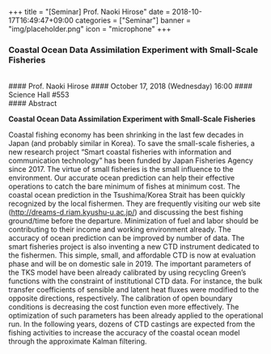 +++
title = "[Seminar] Prof. Naoki Hirose"
date = 2018-10-17T16:49:47+09:00
categories = ["Seminar"]
banner = "img/placeholder.png"
icon = "microphone"
+++
###  Coastal Ocean Data Assimilation Experiment with Small-Scale Fisheries

<br>
#### Prof. Naoki Hirose
#### October 17, 2018 (Wednesday) 16:00
#### Science Hall #553
<br>
#### Abstract

**Coastal Ocean Data Assimilation Experiment with Small-Scale Fisheries**

Coastal fishing economy has been shrinking in the last few decades in Japan (and probably similar in Korea). To save the small-scale fisheries, a new research project “Smart coastal fisheries with information and communication technology” has been funded by Japan Fisheries Agency since 2017. The virtue of small fisheries is the small influence to the environment. Our accurate ocean prediction can help their effective operations to catch the bare minimum of fishes at minimum cost. The coastal ocean prediction in the Tsushima/Korea Strait has been quickly recognized by the local fishermen. They are frequently visiting our web site (http://dreams-d.riam.kyushu-u.ac.jp/) and discussing the best fishing ground/time before the departure. Minimization of fuel and labor should be contributing to their income and working environment already. The accuracy of ocean prediction can be improved by number of data. The smart fisheries project is also inventing a new CTD instrument dedicated to the fishermen. This simple, small, and affordable CTD is now at evaluation phase and will be on domestic sale in 2019. The important parameters of the TKS model have been already calibrated by using recycling Green’s functions with the constraint of institutional CTD data. For instance, the bulk transfer coefficients of sensible and latent heat fluxes were modified to the opposite directions, respectively. The calibration of open boundary conditions is decreasing the cost function even more effectively. The optimization of such parameters has been already applied to the operational run. In the following years, dozens of CTD castings are expected from the fishing activities to increase the accuracy of the coastal ocean model through the approximate Kalman filtering.
